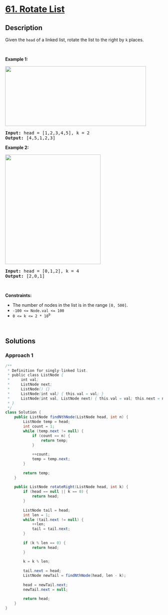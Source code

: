# [61. Rotate List](https://leetcode.com/problems/rotate-list)

## Description

<p>Given the <code>head</code> of a linked&nbsp;list, rotate the list to the right by <code>k</code> places.</p>
<p>&nbsp;</p>

<p><strong class="example">Example 1:</strong></p>
<img alt="" src="https://fastly.jsdelivr.net/gh/doocs/leetcode@main/solution/0000-0099/0061.Rotate%20List/images/rotate1.jpg" style="width: 450px; height: 191px;" />
<pre>
<strong>Input:</strong> head = [1,2,3,4,5], k = 2
<strong>Output:</strong> [4,5,1,2,3]
</pre>

<p><strong class="example">Example 2:</strong></p>
<img alt="" src="https://fastly.jsdelivr.net/gh/doocs/leetcode@main/solution/0000-0099/0061.Rotate%20List/images/roate2.jpg" style="width: 305px; height: 350px;" />
<pre>
<strong>Input:</strong> head = [0,1,2], k = 4
<strong>Output:</strong> [2,0,1]
</pre>
<p>&nbsp;</p>

<p><strong>Constraints:</strong></p>
<ul>
    <li>The number of nodes in the list is in the range <code>[0, 500]</code>.</li>
    <li><code>-100 &lt;= Node.val &lt;= 100</code></li>
    <li><code>0 &lt;= k &lt;= 2 * 10<sup>9</sup></code></li>
</ul>
<p>&nbsp;</p>

## Solutions

### **Approach 1**

```java
/**
 * Definition for singly-linked list.
 * public class ListNode {
 *     int val;
 *     ListNode next;
 *     ListNode() {}
 *     ListNode(int val) { this.val = val; }
 *     ListNode(int val, ListNode next) { this.val = val; this.next = next; }
 * }
 */
class Solution {
    public ListNode findNthNode(ListNode head, int n) {
        ListNode temp = head;
        int count = 1;
        while (temp.next != null) {
            if (count == n) {
                return temp;
            }
            
            ++count;
            temp = temp.next;
        }
        
        return temp;
    }
    
    public ListNode rotateRight(ListNode head, int k) {
        if (head == null || k == 0) {
            return head;
        }
        
        ListNode tail = head;
        int len = 1;
        while (tail.next != null) {
            ++len;
            tail = tail.next;
        }
        
        if (k % len == 0) {
            return head;
        }
        
        k = k % len;
        
        tail.next = head;
        ListNode newTail = findNthNode(head, len - k);
        
        head = newTail.next;
        newTail.next = null;
        
        return head;
    }
}
```